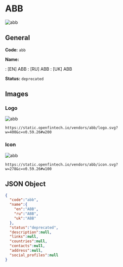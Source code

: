 
# ABB 
![abb](https://static.openfintech.io/vendors/abb/logo.svg?w=400&c=v0.59.26#w200)  

## General 
 
**Code:** `abb` 
 
**Name:** 
 
:	[EN] ABB 
:	[RU] ABB 
:	[UK] ABB 
 
**Status:** `deprecated` 
 

## Images 

### Logo 
 
![abb](https://static.openfintech.io/vendors/abb/logo.svg?w=400&c=v0.59.26#w200)  

```
https://static.openfintech.io/vendors/abb/logo.svg?w=400&c=v0.59.26#w200
```  

### Icon 
 
![abb](https://static.openfintech.io/vendors/abb/icon.svg?w=278&c=v0.59.26#w100)  

```
https://static.openfintech.io/vendors/abb/icon.svg?w=278&c=v0.59.26#w100
```  

## JSON Object 

```json
{
  "code":"abb",
  "name":{
    "en":"ABB",
    "ru":"ABB",
    "uk":"ABB"
  },
  "status":"deprecated",
  "description":null,
  "links":null,
  "countries":null,
  "contacts":null,
  "address":null,
  "social_profiles":null
}
```  
